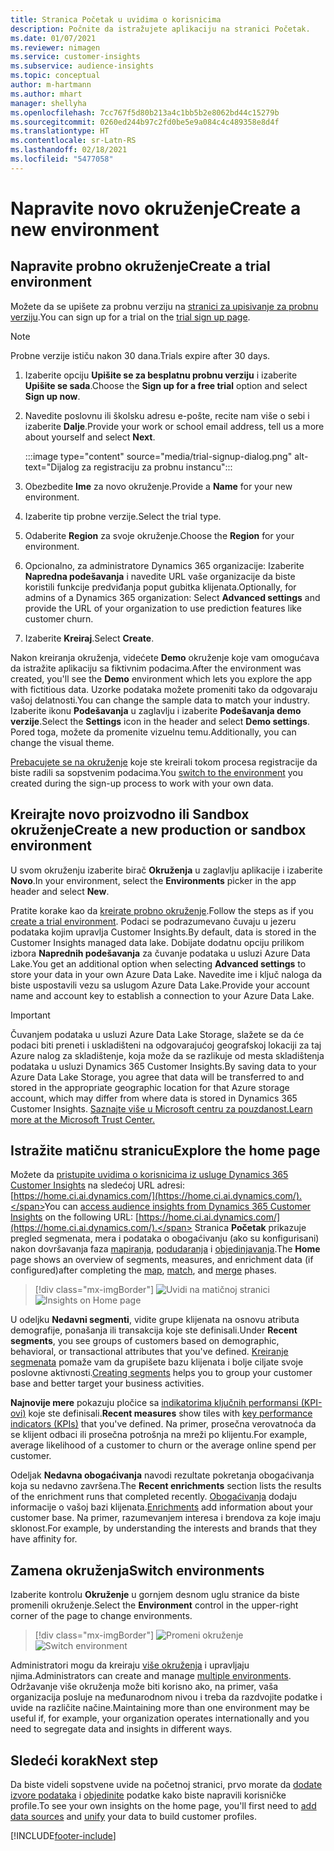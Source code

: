 ```yaml
---
title: Stranica Početak u uvidima o korisnicima
description: Počnite da istražujete aplikaciju na stranici Početak.
ms.date: 01/07/2021
ms.reviewer: nimagen
ms.service: customer-insights
ms.subservice: audience-insights
ms.topic: conceptual
author: m-hartmann
ms.author: mhart
manager: shellyha
ms.openlocfilehash: 7cc767f5d80b213a4c1bb5b2e8062bd44c15279b
ms.sourcegitcommit: 0260ed244b97c2fd0be5e9a084c4c489358e8d4f
ms.translationtype: HT
ms.contentlocale: sr-Latn-RS
ms.lasthandoff: 02/18/2021
ms.locfileid: "5477058"
---
```

# <a name="create-a-new-environment"></a><span data-ttu-id="6e38f-103">Napravite novo okruženje</span><span class="sxs-lookup"><span data-stu-id="6e38f-103">Create a new environment</span></span>

## <a name="create-a-trial-environment"></a><span data-ttu-id="6e38f-104">Napravite probno okruženje</span><span class="sxs-lookup"><span data-stu-id="6e38f-104">Create a trial environment</span></span>

<span data-ttu-id="6e38f-105">Možete da se upišete za probnu verziju na [stranici za upisivanje za probnu verziju](https://dynamics.microsoft.com/get-started/free-trial/?appname=customerinsights).</span><span class="sxs-lookup"><span data-stu-id="6e38f-105">You can sign up for a trial on the [trial sign up page](https://dynamics.microsoft.com/get-started/free-trial/?appname=customerinsights).</span></span> 

> [!NOTE]
> <span data-ttu-id="6e38f-106">Probne verzije ističu nakon 30 dana.</span><span class="sxs-lookup"><span data-stu-id="6e38f-106">Trials expire after 30 days.</span></span>

1. <span data-ttu-id="6e38f-107">Izaberite opciju **Upišite se za besplatnu probnu verziju** i izaberite **Upišite se sada**.</span><span class="sxs-lookup"><span data-stu-id="6e38f-107">Choose the **Sign up for a free trial** option and select **Sign up now**.</span></span>

1. <span data-ttu-id="6e38f-108">Navedite poslovnu ili školsku adresu e-pošte, recite nam više o sebi i izaberite **Dalje**.</span><span class="sxs-lookup"><span data-stu-id="6e38f-108">Provide your work or school email address, tell us a more about yourself and select **Next**.</span></span>

   :::image type="content" source="media/trial-signup-dialog.png" alt-text="Dijalog za registraciju za probnu instancu":::

1. <span data-ttu-id="6e38f-110">Obezbedite **Ime** za novo okruženje.</span><span class="sxs-lookup"><span data-stu-id="6e38f-110">Provide a **Name** for your new environment.</span></span> 

1. <span data-ttu-id="6e38f-111">Izaberite tip probne verzije.</span><span class="sxs-lookup"><span data-stu-id="6e38f-111">Select the trial type.</span></span>

1. <span data-ttu-id="6e38f-112">Odaberite **Region** za svoje okruženje.</span><span class="sxs-lookup"><span data-stu-id="6e38f-112">Choose the **Region** for your environment.</span></span>

1. <span data-ttu-id="6e38f-113">Opcionalno, za administratore Dynamics 365 organizacije: Izaberite **Napredna podešavanja** i navedite URL vaše organizacije da biste koristili funkcije predviđanja poput gubitka klijenata.</span><span class="sxs-lookup"><span data-stu-id="6e38f-113">Optionally, for admins of a Dynamics 365 organization: Select **Advanced settings** and provide the URL of your organization to use prediction features like customer churn.</span></span>

1. <span data-ttu-id="6e38f-114">Izaberite **Kreiraj**.</span><span class="sxs-lookup"><span data-stu-id="6e38f-114">Select **Create**.</span></span> 

<span data-ttu-id="6e38f-115">Nakon kreiranja okruženja, videćete **Demo** okruženje koje vam omogućava da istražite aplikaciju sa fiktivnim podacima.</span><span class="sxs-lookup"><span data-stu-id="6e38f-115">After the environment was created, you'll see the **Demo** environment which lets you explore the app with fictitious data.</span></span> <span data-ttu-id="6e38f-116">Uzorke podataka možete promeniti tako da odgovaraju vašoj delatnosti.</span><span class="sxs-lookup"><span data-stu-id="6e38f-116">You can change the sample data to match your industry.</span></span> <span data-ttu-id="6e38f-117">Izaberite ikonu **Podešavanja** u zaglavlju i izaberite **Podešavanja demo verzije**.</span><span class="sxs-lookup"><span data-stu-id="6e38f-117">Select the **Settings** icon in the header and select **Demo settings**.</span></span> <span data-ttu-id="6e38f-118">Pored toga, možete da promenite vizuelnu temu.</span><span class="sxs-lookup"><span data-stu-id="6e38f-118">Additionally, you can change the visual theme.</span></span> 

<span data-ttu-id="6e38f-119">[Prebacujete se na okruženje](#switch-environments) koje ste kreirali tokom procesa registracije da biste radili sa sopstvenim podacima.</span><span class="sxs-lookup"><span data-stu-id="6e38f-119">You [switch to the environment](#switch-environments) you created during the sign-up process to work with your own data.</span></span>

## <a name="create-a-new-production-or-sandbox-environment"></a><span data-ttu-id="6e38f-120">Kreirajte novo proizvodno ili Sandbox okruženje</span><span class="sxs-lookup"><span data-stu-id="6e38f-120">Create a new production or sandbox environment</span></span>

<span data-ttu-id="6e38f-121">U svom okruženju izaberite birač **Okruženja** u zaglavlju aplikacije i izaberite **Novo**.</span><span class="sxs-lookup"><span data-stu-id="6e38f-121">In your environment, select the **Environments** picker in the app header and select **New**.</span></span>

<span data-ttu-id="6e38f-122">Pratite korake kao da [kreirate probno okruženje](#create-a-trial-environment).</span><span class="sxs-lookup"><span data-stu-id="6e38f-122">Follow the steps as if you [create a trial environment](#create-a-trial-environment).</span></span> <span data-ttu-id="6e38f-123">Podaci se podrazumevano čuvaju u jezeru podataka kojim upravlja Customer Insights.</span><span class="sxs-lookup"><span data-stu-id="6e38f-123">By default, data is stored in the Customer Insights managed data lake.</span></span> <span data-ttu-id="6e38f-124">Dobijate dodatnu opciju prilikom izbora **Naprednih podešavanja** za čuvanje podataka u usluzi Azure Data Lake.</span><span class="sxs-lookup"><span data-stu-id="6e38f-124">You get an additional option when selecting **Advanced settings** to store your data in your own Azure Data Lake.</span></span> <span data-ttu-id="6e38f-125">Navedite ime i ključ naloga da biste uspostavili vezu sa uslugom Azure Data Lake.</span><span class="sxs-lookup"><span data-stu-id="6e38f-125">Provide your account name and account key to establish a connection to your Azure Data Lake.</span></span> 

> [!IMPORTANT]
> <span data-ttu-id="6e38f-126">Čuvanjem podataka u usluzi Azure Data Lake Storage, slažete se da će podaci biti preneti i uskladišteni na odgovarajućoj geografskoj lokaciji za taj Azure nalog za skladištenje, koja može da se razlikuje od mesta skladištenja podataka u usluzi Dynamics 365 Customer Insights.</span><span class="sxs-lookup"><span data-stu-id="6e38f-126">By saving data to your Azure Data Lake Storage, you agree that data will be transferred to and stored in the appropriate geographic location for that Azure storage account, which may differ from where data is stored in Dynamics 365 Customer Insights.</span></span> [<span data-ttu-id="6e38f-127">Saznajte više u Microsoft centru za pouzdanost.</span><span class="sxs-lookup"><span data-stu-id="6e38f-127">Learn more at the Microsoft Trust Center.</span></span>](https://www.microsoft.com/trust-center)

## <a name="explore-the-home-page"></a><span data-ttu-id="6e38f-128">Istražite matičnu stranicu</span><span class="sxs-lookup"><span data-stu-id="6e38f-128">Explore the home page</span></span>

<span data-ttu-id="6e38f-129">Možete da [pristupite uvidima o korisnicima iz usluge Dynamics 365 Customer Insights](https://home.ci.ai.dynamics.com/) na sledećoj URL adresi: [https://home.ci.ai.dynamics.com/](https://home.ci.ai.dynamics.com/).</span><span class="sxs-lookup"><span data-stu-id="6e38f-129">You can [access audience insights from Dynamics 365 Customer Insights](https://home.ci.ai.dynamics.com/) on the following URL: [https://home.ci.ai.dynamics.com/](https://home.ci.ai.dynamics.com/).</span></span>
<span data-ttu-id="6e38f-130">Stranica **Početak** prikazuje pregled segmenata, mera i podataka o obogaćivanju (ako su konfigurisani) nakon dovršavanja faza [mapiranja](map-entities.md), [podudaranja](match-entities.md) i [objedinjavanja](merge-entities.md).</span><span class="sxs-lookup"><span data-stu-id="6e38f-130">The **Home** page shows an overview of segments, measures, and enrichment data (if configured)after completing the [map](map-entities.md), [match](match-entities.md), and [merge](merge-entities.md) phases.</span></span>

> [!div class="mx-imgBorder"] 
> <span data-ttu-id="6e38f-131">![Uvidi na matičnoj stranici](media/home-page-insights.png "Uvidi na matičnoj stranici")</span><span class="sxs-lookup"><span data-stu-id="6e38f-131">![Insights on Home page](media/home-page-insights.png "Insights on Home page")</span></span>

<span data-ttu-id="6e38f-132">U odeljku **Nedavni segmenti**, vidite grupe klijenata na osnovu atributa demografije, ponašanja ili transakcija koje ste definisali.</span><span class="sxs-lookup"><span data-stu-id="6e38f-132">Under **Recent segments**, you see groups of customers based on demographic, behavioral, or transactional attributes that you've defined.</span></span> <span data-ttu-id="6e38f-133">[Kreiranje segmenata](segments.md) pomaže vam da grupišete bazu klijenata i bolje ciljate svoje poslovne aktivnosti.</span><span class="sxs-lookup"><span data-stu-id="6e38f-133">[Creating segments](segments.md) helps you to group your customer base and better target your business activities.</span></span>

<span data-ttu-id="6e38f-134">**Najnovije mere** pokazuju pločice sa [indikatorima ključnih performansi (KPI-ovi)](measures.md) koje ste definisali.</span><span class="sxs-lookup"><span data-stu-id="6e38f-134">**Recent measures** show tiles with [key performance indicators (KPIs)](measures.md) that you've defined.</span></span> <span data-ttu-id="6e38f-135">Na primer, prosečna verovatnoća da se klijent odbaci ili prosečna potrošnja na mreži po klijentu.</span><span class="sxs-lookup"><span data-stu-id="6e38f-135">For example, average likelihood of a customer to churn or the average online spend per customer.</span></span>

<span data-ttu-id="6e38f-136">Odeljak **Nedavna obogaćivanja** navodi rezultate pokretanja obogaćivanja koja su nedavno završena.</span><span class="sxs-lookup"><span data-stu-id="6e38f-136">The **Recent enrichments** section lists the results of the enrichment runs that completed recently.</span></span> <span data-ttu-id="6e38f-137">[Obogaćivanja](enrichment-hub.md) dodaju informacije o vašoj bazi klijenata.</span><span class="sxs-lookup"><span data-stu-id="6e38f-137">[Enrichments](enrichment-hub.md) add information about your customer base.</span></span> <span data-ttu-id="6e38f-138">Na primer, razumevanjem interesa i brendova za koje imaju sklonost.</span><span class="sxs-lookup"><span data-stu-id="6e38f-138">For example, by understanding the interests and brands that they have affinity for.</span></span>

## <a name="switch-environments"></a><span data-ttu-id="6e38f-139">Zamena okruženja</span><span class="sxs-lookup"><span data-stu-id="6e38f-139">Switch environments</span></span>

<span data-ttu-id="6e38f-140">Izaberite kontrolu **Okruženje** u gornjem desnom uglu stranice da biste promenili okruženje.</span><span class="sxs-lookup"><span data-stu-id="6e38f-140">Select the **Environment** control in the upper-right corner of the page to change environments.</span></span>

> [!div class="mx-imgBorder"] 
> <span data-ttu-id="6e38f-141">![Promeni okruženje](media/home-page-environment-switcher.png "Promeni okruženje")</span><span class="sxs-lookup"><span data-stu-id="6e38f-141">![Switch environment](media/home-page-environment-switcher.png "Switch environment")</span></span>

<span data-ttu-id="6e38f-142">Administratori mogu da kreiraju [više okruženja](manage-environments.md) i upravljaju njima.</span><span class="sxs-lookup"><span data-stu-id="6e38f-142">Administrators can create and manage [multiple environments](manage-environments.md).</span></span> <span data-ttu-id="6e38f-143">Održavanje više okruženja može biti korisno ako, na primer, vaša organizacija posluje na međunarodnom nivou i treba da razdvojite podatke i uvide na različite načine.</span><span class="sxs-lookup"><span data-stu-id="6e38f-143">Maintaining more than one environment may be useful if, for example, your organization operates internationally and you need to segregate data and insights in different ways.</span></span>

## <a name="next-step"></a><span data-ttu-id="6e38f-144">Sledeći korak</span><span class="sxs-lookup"><span data-stu-id="6e38f-144">Next step</span></span>

<span data-ttu-id="6e38f-145">Da biste videli sopstvene uvide na početnoj stranici, prvo morate da [dodate izvore podataka](data-sources.md) i [objedinite](data-unification.md) podatke kako biste napravili korisničke profile.</span><span class="sxs-lookup"><span data-stu-id="6e38f-145">To see your own insights on the home page, you'll first need to [add data sources](data-sources.md) and [unify](data-unification.md) your data to build customer profiles.</span></span>


[!INCLUDE[footer-include](../includes/footer-banner.md)]